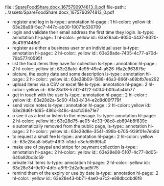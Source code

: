 file:: [SpareFoodShare.docx_1675790974813_0.pdf](../assets/SpareFoodShare.docx_1675790974813_0.pdf)
file-path:: ../assets/SpareFoodShare.docx_1675790974813_0.pdf

- register and log in 
  ls-type:: annotation
  hl-page:: 1
  hl-color:: yellow
  id:: 63e28a98-5ec7-447c-ab00-10071c630709
- login and validate their email address the first time they login.
  ls-type:: annotation
  hl-page:: 1
  hl-color:: yellow
  id:: 63e28aab-9050-4437-8320-8c41f91446d1
- register as either a business user or an individual user
  ls-type:: annotation
  hl-page:: 2
  hl-color:: yellow
  id:: 63e28ade-7405-4c77-a70d-79b57740595f
- list the food items they have for collection
  ls-type:: annotation
  hl-page:: 2
  hl-color:: yellow
  id:: 63e28afd-4c95-49c4-a526-f6a2e963875e
- picture, the expiry date and some description 
  ls-type:: annotation
  hl-page:: 2
  hl-color:: yellow
  id:: 63e28b09-1588-46a3-866f-a69bfb7ee292
- upload items via a CSV or excel file
  ls-type:: annotation
  hl-page:: 2
  hl-color:: yellow
  id:: 63e28d18-57d2-4f22-b034-b0fbafa4bb77
- get in touch with the user
  ls-type:: annotation
  hl-page:: 2
  hl-color:: yellow
  id:: 63e28d2a-5c60-41a3-b134-e2d8d06f779f
- send voice notes
  ls-type:: annotation
  hl-page:: 2
  hl-color:: yellow
  id:: 63e28d6f-1d65-486c-849c-dacfc56e71e7
- o see it as a text or listen to the message.
  ls-type:: annotation
  hl-page:: 2
  hl-color:: yellow
  id:: 63e28d75-ae05-4c33-98c8-eb894b8f839c
- e automatically removed from the public page,
  ls-type:: annotation
  hl-page:: 2
  hl-color:: yellow
  id:: 63e28d8e-3541-499b-b705-939f01e7eb8d
- to request a small fee
  ls-type:: annotation
  hl-page:: 2
  hl-color:: yellow
  id:: 63e28da8-b6a9-46f3-b1dd-c3efc6599fa0
- make use of paypal and stripe for payment collection
  ls-type:: annotation
  hl-page:: 2
  hl-color:: yellow
  id:: 63e28e08-5107-4c77-8d05-640a82bc3c59
- private list items 
  ls-type:: annotation
  hl-page:: 2
  hl-color:: yellow
  id:: 63e28e34-9e10-4dfc-a8f9-2d2a9cad5f75
- remind them of the expiry or use by date
  ls-type:: annotation
  hl-page:: 2
  hl-color:: yellow
  id:: 63e28e43-bb71-4ae0-a7c2-e88dbcdbd6f8
